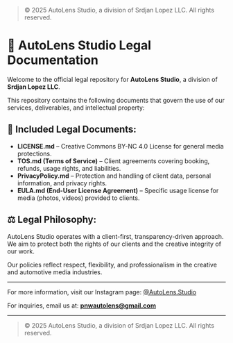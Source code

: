 > © 2025 AutoLens Studio, a division of Srdjan Lopez LLC. All rights reserved.

# 📜 AutoLens Studio Legal Documentation

Welcome to the official legal repository for **AutoLens Studio**, a division of **Srdjan Lopez LLC**.

This repository contains the following documents that govern the use of our services, deliverables, and intellectual property:

## 📑 Included Legal Documents:
- **LICENSE.md** – Creative Commons BY-NC 4.0 License for general media protections.
- **TOS.md (Terms of Service)** – Client agreements covering booking, refunds, usage rights, and liabilities.
- **PrivacyPolicy.md** – Protection and handling of client data, personal information, and privacy rights.
- **EULA.md (End-User License Agreement)** – Specific usage license for media (photos, videos) provided to clients.

## ⚖️ Legal Philosophy:
AutoLens Studio operates with a client-first, transparency-driven approach.  
We aim to protect both the rights of our clients and the creative integrity of our work.

Our policies reflect respect, flexibility, and professionalism in the creative and automotive media industries.

---

For more information, visit our Instagram page: [@AutoLens.Studio](https://www.instagram.com/autolens.studio/)

For inquiries, email us at: **pnwautolens@gmail.com**

---

> © 2025 AutoLens Studio, a division of Srdjan Lopez LLC. All rights reserved.
